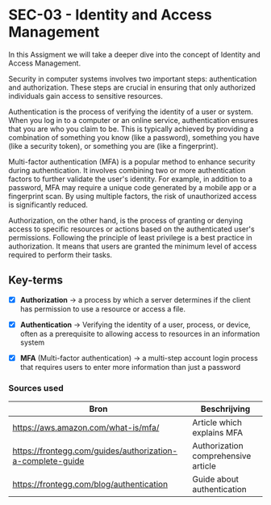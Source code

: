 # SEC-03 - Identity and Access Management

In this Assigment we will take a deeper dive into the concept of Identity and Access Management.

Security in computer systems involves two important steps: authentication and authorization. These steps are crucial in ensuring that only authorized individuals gain access to sensitive resources.

Authentication is the process of verifying the identity of a user or system. When you log in to a computer or an online service, authentication ensures that you are who you claim to be. This is typically achieved by providing a combination of something you know (like a password), something you have (like a security token), or something you are (like a fingerprint).

Multi-factor authentication (MFA) is a popular method to enhance security during authentication. It involves combining two or more authentication factors to further validate the user's identity. For example, in addition to a password, MFA may require a unique code generated by a mobile app or a fingerprint scan. By using multiple factors, the risk of unauthorized access is significantly reduced.

Authorization, on the other hand, is the process of granting or denying access to specific resources or actions based on the authenticated user's permissions. Following the principle of least privilege is a best practice in authorization. It means that users are granted the minimum level of access required to perform their tasks.



## Key-terms

- [x] <strong>Authorization</strong> -> a process by which a server determines if the client has permission to use a resource or access a file.
- [x] <strong>Authentication</strong> -> Verifying the identity of a user, process, or device, often as a prerequisite to allowing access to resources in an information system
- [x] <strong>MFA</strong> (Multi-factor authentication) -> a multi-step account login process that requires users to enter more information than just a password


### Sources used

| Bron        | Beschrijving |
| ----------- | ----------- |
| https://aws.amazon.com/what-is/mfa/ | Article which explains MFA|
| https://frontegg.com/guides/authorization-a-complete-guide | Authorization comprehensive article |
| https://frontegg.com/blog/authentication | Guide about authentication|

